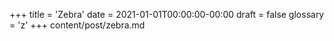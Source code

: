 +++
title = 'Zebra'
date = 2021-01-01T00:00:00-00:00
draft = false
glossary = 'z'
+++
content/post/zebra.md
